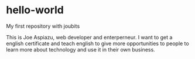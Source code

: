 # hello-world
My first repository with joubits

This is Joe Aspiazu, web developer and enterperneur. I want to get a english certificate and teach english to give more opportunities to people to learn more about technology and use it in their own business.
